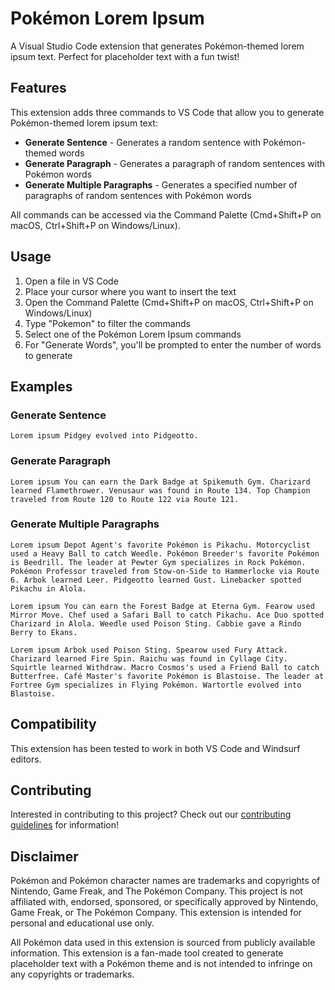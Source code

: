 # Pokémon Lorem Ipsum

A Visual Studio Code extension that generates Pokémon-themed lorem ipsum text. Perfect for placeholder text with a fun twist!

## Features

This extension adds three commands to VS Code that allow you to generate Pokémon-themed lorem ipsum text:

- **Generate Sentence** - Generates a random sentence with Pokémon-themed words
- **Generate Paragraph** - Generates a paragraph of random sentences with Pokémon words
- **Generate Multiple Paragraphs** - Generates a specified number of paragraphs of random sentences with Pokémon words

All commands can be accessed via the Command Palette (Cmd+Shift+P on macOS, Ctrl+Shift+P on Windows/Linux).

## Usage

1. Open a file in VS Code
2. Place your cursor where you want to insert the text
3. Open the Command Palette (Cmd+Shift+P on macOS, Ctrl+Shift+P on Windows/Linux)
4. Type "Pokemon" to filter the commands
5. Select one of the Pokémon Lorem Ipsum commands
6. For "Generate Words", you'll be prompted to enter the number of words to generate

## Examples

### Generate Sentence

```
Lorem ipsum Pidgey evolved into Pidgeotto.
```

### Generate Paragraph

```
Lorem ipsum You can earn the Dark Badge at Spikemuth Gym. Charizard learned Flamethrower. Venusaur was found in Route 134. Top Champion traveled from Route 120 to Route 122 via Route 121.
```

### Generate Multiple Paragraphs

```
Lorem ipsum Depot Agent's favorite Pokémon is Pikachu. Motorcyclist used a Heavy Ball to catch Weedle. Pokémon Breeder's favorite Pokémon is Beedrill. The leader at Pewter Gym specializes in Rock Pokémon. Pokémon Professor traveled from Stow-on-Side to Hammerlocke via Route 6. Arbok learned Leer. Pidgeotto learned Gust. Linebacker spotted Pikachu in Alola.

Lorem ipsum You can earn the Forest Badge at Eterna Gym. Fearow used Mirror Move. Chef used a Safari Ball to catch Pikachu. Ace Duo spotted Charizard in Alola. Weedle used Poison Sting. Cabbie gave a Rindo Berry to Ekans.

Lorem ipsum Arbok used Poison Sting. Spearow used Fury Attack. Charizard learned Fire Spin. Raichu was found in Cyllage City. Squirtle learned Withdraw. Macro Cosmos's used a Friend Ball to catch Butterfree. Café Master's favorite Pokémon is Blastoise. The leader at Fortree Gym specializes in Flying Pokémon. Wartortle evolved into Blastoise.
```

## Compatibility

This extension has been tested to work in both VS Code and Windsurf editors.

## Contributing

Interested in contributing to this project? Check out our [contributing guidelines](CONTRIBUTING.md) for information!

## Disclaimer

Pokémon and Pokémon character names are trademarks and copyrights of Nintendo, Game Freak, and The Pokémon Company. This project is not affiliated with, endorsed, sponsored, or specifically approved by Nintendo, Game Freak, or The Pokémon Company. This extension is intended for personal and educational use only.

All Pokémon data used in this extension is sourced from publicly available information. This extension is a fan-made tool created to generate placeholder text with a Pokémon theme and is not intended to infringe on any copyrights or trademarks.

